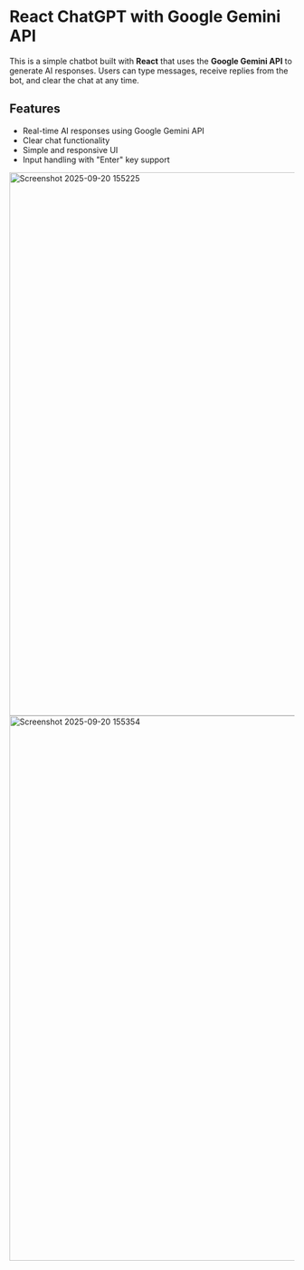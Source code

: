 # React ChatGPT  with Google Gemini API

This is a simple chatbot built with **React** that uses the **Google Gemini API** to generate AI responses. Users can type messages, receive replies from the bot, and clear the chat at any time.

## Features

- Real-time AI responses using Google Gemini API
- Clear chat functionality
- Simple and responsive UI
- Input handling with "Enter" key support

<img width="1909" height="959" alt="Screenshot 2025-09-20 155225" src="https://github.com/user-attachments/assets/686a92a4-a930-481f-a13b-207c8a3eeaa0" />
<img width="1903" height="962" alt="Screenshot 2025-09-20 155354" src="https://github.com/user-attachments/assets/99c89a14-ed4a-49d8-a654-45171f2d6a2f" />
